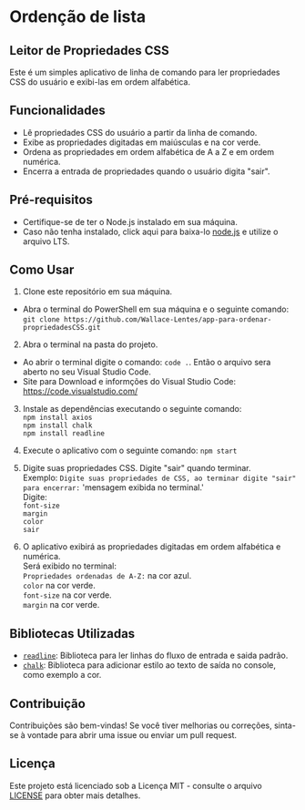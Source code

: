 # Ordenção de lista

## Leitor de Propriedades CSS

Este é um simples aplicativo de linha de comando para ler propriedades CSS do usuário e exibi-las em ordem alfabética.

## Funcionalidades

- Lê propriedades CSS do usuário a partir da linha de comando.
- Exibe as propriedades digitadas em maiúsculas e na cor verde.
- Ordena as propriedades em ordem alfabética de A a Z e em ordem numérica.
- Encerra a entrada de propriedades quando o usuário digita "sair".

## Pré-requisitos

- Certifique-se de ter o Node.js instalado em sua máquina.
- Caso não tenha instalado, click aqui para baixa-lo [node.js](https://nodejs.org/pt-br/download) e utilize o arquivo LTS.

## Como Usar

1. Clone este repositório em sua máquina.
- Abra o terminal do PowerShell em sua máquina e o seguinte comando: `git clone https://github.com/Wallace-Lentes/app-para-ordenar-propriedadesCSS.git`

2. Abra o terminal na pasta do projeto.
- Ao abrir o terminal digite o comando: `code .`. Então o arquivo sera aberto no seu Visual Studio Code.
- Site para Download e informções do Visual Studio Code: https://code.visualstudio.com/

3. Instale as dependências executando o seguinte comando:<br>
    `npm install axios`<br>
    `npm install chalk`<br>
    `npm install readline`<br>

4. Execute o aplicativo com o seguinte comando:
    `npm start`

5. Digite suas propriedades CSS. Digite "sair" quando terminar.<br>
Exemplo:
`Digite suas propriedades de CSS, ao terminar digite "sair" para encerrar:` 'mensagem exibida no terminal.'<br>
Digite: <br>
`font-size`<br>
`margin`<br>
`color`<br>
`sair`

6. O aplicativo exibirá as propriedades digitadas em ordem alfabética e numérica.<br>
Será exibido no terminal:<br>
`Propriedades ordenadas de A-Z:` na cor azul.<br>
`color` na cor verde.<br>
`font-size` na cor verde.<br>
`margin` na cor verde.

## Bibliotecas Utilizadas

- [`readline`](https://nodejs.org/api/readline.html): Biblioteca para ler linhas do fluxo de entrada e saida padrão.
- [`chalk`](https://www.npmjs.com/package/chalk): Biblioteca para adicionar estilo ao texto de saída no console, como exemplo a cor.

## Contribuição

Contribuições são bem-vindas! Se você tiver melhorias ou correções, sinta-se à vontade para abrir uma issue ou enviar um pull request.

## Licença

Este projeto está licenciado sob a Licença MIT - consulte o arquivo [LICENSE](https://opensource.org/licenses/) para obter mais detalhes.
